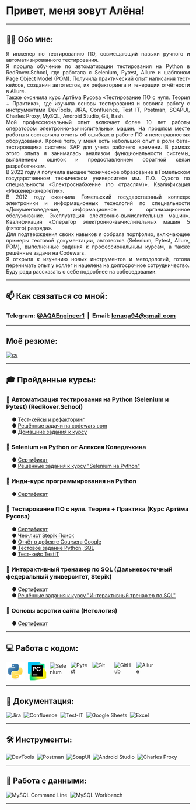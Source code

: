 
# Привет, меня зовут Алёна!

---

<h2>👨‍💻 Обо мне:</h2>


<p align="justify">Я инженер по тестированию ПО, совмещающий навыки ручного и автоматизированного тестирования.<br> 
Я прошла обучение по автоматизации тестирования на Python в RedRover.School, где работала с Selenium, Pytest, Allure и шаблоном Page Object Model (POM). Получила практический опыт написания тест-кейсов, создания автотестов, их рефакторинга и генерации отчётности в Allure. <br> 
Также окончила курс Артёма Русова «Тестирование ПО с нуля. Теория + Практика», где изучила основы тестирования и освоила работу с инструментами DevTools, JIRA, Confluence, Test IT, Postman, SOAPUI, Charles Proxy, MySQL, Android Studio, Git, Bash. <br>
Мой профессиональный опыт включает более 10 лет работы оператором электронно-вычислительных машин. На прошлом месте работы я составляла отчеты об ошибках в работе ПО и неисправностях оборудования. Кроме того, у меня есть небольшой опыт в роли бета-тестировщика системы SAP для учета рабочего времени. В рамках этого опыта я занималась анализом функциональности системы, выявлением ошибок и предоставлением обратной связи разработчикам.<br> 
В 2022 году я получила высшее техническое образование в Гомельском государственном техническом университете им. П.О. Сухого по специальности «Электроснабжение (по отраслям)». Квалификация «Инженер-энергетик».<br>
В 2012 году окончила Гомельский государственный колледж электроники и информационных технологий по специальности «Документоведение, информационное и организационное обслуживание. Эксплуатация электронно-вычислительных машин». Квалификация «Оператор электронно-вычислительных машин 5 (пятого) разряда». <br>
Для подтверждения своих навыков я собрала портфолио, включающее примеры тестовой документации, автотестов (Selenium, Pytest, Allure, POM), выполненные задания к профессиональным курсам, а также решённые задачи на Codewars. <br>  
Я открыта к изучению новых инструментов и методологий, готова перенимать опыт у коллег и нацелена на долгосрочное сотрудничество.<br> 
Буду рада рассказать о себе подробнее на собеседовании.
</p>

---

<h2>📫 Как связаться со мной:</h2>

<h3>
  Telegram: <a href="https://t.me/AQAEngineer1" target="_blank">@AQAEngineer1</a> &nbsp;|&nbsp;
  Email: <a href="mailto:lenaqa94@gmail.com">lenaqa94@gmail.com</a>
</h3>

---

<h2>Моё резюме:</h2>

<div>
  <a href="https://drive.google.com/file/d/1h2VAPC6ne4_YRI_pzNCMGjSsZirURCFH/view?usp=sharing" target="_blank">
    <img src="https://cdn-icons-png.flaticon.com/128/6186/6186195.png" width="50" height="50" alt="cv" />
  </a>
</div>

---

<h2>🎓 Пройденные курсы:</h2>

### 📜 Автоматизация тестирования на Python (Selenium и Pytest) (RedRover.School)  
&nbsp;&nbsp;&nbsp;&nbsp;● [Тест-кейсы и рефакторинг](https://github.com/orgs/RedRoverSchool/projects/8/views/2?sliceBy%5Bvalue%5D=LenaAQA&sortedBy%5Bdirection%5D=desc&sortedBy%5BcolumnId%5D=Title)  
&nbsp;&nbsp;&nbsp;&nbsp;● [Решённые задачи на codewars.com](https://github.com/LenaAQA/codewars)  
&nbsp;&nbsp;&nbsp;&nbsp;● [Домашние задания к курсу](https://github.com/LenaAQA/red-rover-school-homework) 

### 📜 Selenium на Python от Алексея Коледачкина  
&nbsp;&nbsp;&nbsp;&nbsp;● [Сертификат](https://drive.google.com/file/d/1HDbzhh3JODVSXXpM5-DP-hZV7hHGv0UA/view?usp=drive_link)  
&nbsp;&nbsp;&nbsp;&nbsp;● [Решённые задания к курсу "Selenium на Python"](https://github.com/LenaAQA/selenium-python-from-koledachkin) 

### 📜 Инди-курс программирования на Python  
&nbsp;&nbsp;&nbsp;&nbsp;● [Сертификат](https://drive.google.com/file/d/1IfJXotO55t2BIY8F5maNpFAGR1YMx-m-/view?usp=drive_link)  

### 📜 Тестирование ПО с нуля. Теория + Практика (Курс Артёма Русова)  
&nbsp;&nbsp;&nbsp;&nbsp;● [Сертификат](https://drive.google.com/file/d/1JBV3N70f2Qokpq-BfWgYLYIgbUhjgLk6/view?usp=drive_link)  
&nbsp;&nbsp;&nbsp;&nbsp;● [Чек-лист Stepik Поиск](https://docs.google.com/spreadsheets/d/1WN-gwXvxlP9jwAB1CxSssDiD3xom-8ce/edit?usp=sharing)  
&nbsp;&nbsp;&nbsp;&nbsp;● [Отчёт о дефекте Coursera Google](https://drive.google.com/file/d/133iMN5WR2oZ8Zf9DVd3Gj1GmYxX-ceCr/view?usp=drive_link)  
&nbsp;&nbsp;&nbsp;&nbsp;● [Тестовое задание Python, SQL](https://drive.google.com/file/d/1meTdyzK59GFpI0td-_34rZNxI8DWYmmP/view?usp=drive_link)  
&nbsp;&nbsp;&nbsp;&nbsp;● [Тест-кейс TestIT](https://drive.google.com/file/d/1ct8QoDS5MSSkKjqrN55jqyWfVthhi4J9/view?usp=drive_link)  

### 📜 Интерактивный тренажер по SQL (Дальневосточный федеральный университет, Stepik)  
&nbsp;&nbsp;&nbsp;&nbsp;● [Сертификат](https://drive.google.com/file/d/16n6CZg9UvUY1W31mYxFb3SYbsM-0fVo_/view?usp=drive_link)  
&nbsp;&nbsp;&nbsp;&nbsp;● [Решённые задания к курсу "Интерактивный тренажер по SQL"](https://github.com/LenaAQA/home-work-course-sql) 

### 📜 Основы верстки сайта (Нетология)  
&nbsp;&nbsp;&nbsp;&nbsp;● [Сертификат](https://drive.google.com/file/d/1YhWicbKstmbMlk9DMMe9i_ACazif4eif/view?usp=drive_link)  

---

<h2>💻 Работа с кодом:</h2>



<div style="display: flex; gap: 10px; align-items: center;">
  <img src="https://raw.githubusercontent.com/devicons/devicon/master/icons/python/python-original.svg" title="Python" alt="Python" width="50" height="50"/>
  <img src="https://raw.githubusercontent.com/devicons/devicon/master/icons/pycharm/pycharm-original.svg" title="PyCharm" alt="PyCharm" width="50" height="50"/>
  <img src="https://selenium.dev/images/selenium_logo_square_green.png" title="Selenium" alt="Selenium" width="47" height="47"/>
  <img src="https://github.com/user-attachments/assets/0612e977-ae90-417b-9d66-4d19b9e98c0b" title="Pytest" alt="Pytest" width="50" height="50"/>
  <img src="https://github.com/user-attachments/assets/d365f52c-62cf-42d1-8df0-6c1f607cd0bf" title="Git" alt="Git" width="50" height="50"/>
  <img src="https://github.com/user-attachments/assets/00fd733b-81a4-4413-9277-c182e2aac827" title="GitHub" alt="GitHub" width="50" height="50"/>
  <img src="https://allurereport.org/public/img/allure-report.svg" title="Allure" alt="Allure" width="50" height="50"/>

</div>

---

<h2>📁 Документация:</h2>

<div>
  <img src="https://cdn.jsdelivr.net/gh/devicons/devicon/icons/jira/jira-original.svg" title="Jira" alt="Jira" width="55" height="55"/>&nbsp;
  <img src="https://github.com/user-attachments/assets/9e50a826-e10b-4de8-81f2-b38dfe4cc06b" title="Confluence" alt="Confluence" width="50" height="50"/>&nbsp;
  <img src="https://docs.testit.software/images/testit_logo_icon_blue.png" title="Test-IT" alt="Test-IT" width="50" height="50"/>&nbsp;
  <img src="https://github.com/user-attachments/assets/b5093ee6-6e76-4b48-b468-09caf8d8e46f" title="Google Sheets" alt="Google Sheets" width="50" height="50"/>&nbsp;
  <img src="https://github.com/user-attachments/assets/c77b2248-482a-4f54-a6dc-be58845d5bee" title="Excel" alt="Excel" width="55" height="55"/>&nbsp;  
</div>

---

<h2>🛠 Инструменты:</h2>

<div>
  <img src="https://d33wubrfki0l68.cloudfront.net/38b5c953a4667366685d55db55d057c86db1fc54/a0fdc/static/acae6b24d940347661ca901ea07f47c1/chrome-dev-logo-icon.png" title="DevTools" alt="DevTools" width="50" height="50"/>&nbsp;
  <img src="https://icon.icepanel.io/Technology/svg/Postman.svg" title="Postman" alt="Postman" width="50" height="50"/>&nbsp;
  <img src="https://static0.smartbear.co/smartbearbrand/media/images/home/soapui-icon.svg" title="SoapUI" alt="SoapUI" width="50" height="50"/>&nbsp;
  <img src="https://github.com/user-attachments/assets/f689c1da-4b7d-47a1-80d2-0e29a21034a3" title="Android Studio" alt="Android Studio" width="50" height="50"/>&nbsp;
  <img src="https://github.com/user-attachments/assets/bb877f1a-3b2c-4a0b-ae82-9b4c8440373e" title="Charles Proxy" alt="Charles Proxy" width="50" height="50"/>&nbsp;
</div>

---

<h2>💾 Работа с данными:</h2>

<div>
  <img src="https://cdn.jsdelivr.net/gh/devicons/devicon/icons/mysql/mysql-original.svg" title="MySQL Command Line" alt="MySQL Command Line" width="50" height="50"/>&nbsp;
  <img src="https://github.com/user-attachments/assets/a22f6701-df80-41de-91a9-1756851b9a97" title="MySQL Workbench" alt="MySQL Workbench" width="50" height="50"/>&nbsp;
</div>

---

